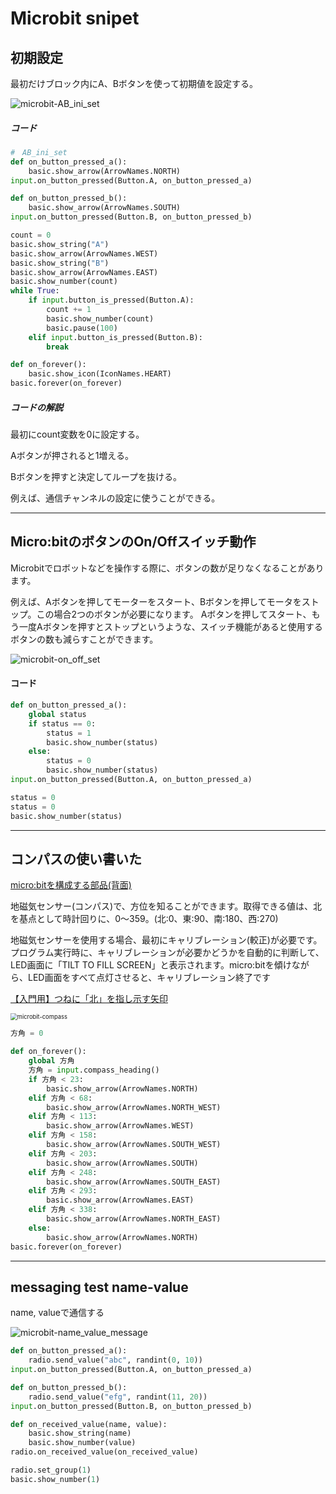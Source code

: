 # Microbit snipet

## 初期設定

最初だけブロック内にA、Bボタンを使って初期値を設定する。

![microbit-AB_ini_set](./fig/microbit-AB_ini_set.png)

##### コード

```python
#　AB_ini_set
def on_button_pressed_a():
    basic.show_arrow(ArrowNames.NORTH)
input.on_button_pressed(Button.A, on_button_pressed_a)

def on_button_pressed_b():
    basic.show_arrow(ArrowNames.SOUTH)
input.on_button_pressed(Button.B, on_button_pressed_b)

count = 0
basic.show_string("A")
basic.show_arrow(ArrowNames.WEST)
basic.show_string("B")
basic.show_arrow(ArrowNames.EAST)
basic.show_number(count)
while True:
    if input.button_is_pressed(Button.A):
        count += 1
        basic.show_number(count)
        basic.pause(100)
    elif input.button_is_pressed(Button.B):
        break

def on_forever():
    basic.show_icon(IconNames.HEART)
basic.forever(on_forever)
```

##### コードの解説

最初にcount変数を0に設定する。

Aボタンが押されると1増える。

Bボタンを押すと決定してループを抜ける。

例えば、通信チャンネルの設定に使うことができる。

---

## Micro:bitのボタンのOn/Offスイッチ動作

Microbitでロボットなどを操作する際に、ボタンの数が足りなくなることがあります。

例えば、Aボタンを押してモーターをスタート、Bボタンを押してモータをストップ。この場合2つのボタンが必要になります。
 Aボタンを押してスタート、もう一度Aボタンを押すとストップというような、スイッチ機能があると使用するボタンの数も減らすことができます。

![microbit-on_off_set](./fig/microbit-on_off_set.png)

#### コード

```python
def on_button_pressed_a():
    global status
    if status == 0:
        status = 1
        basic.show_number(status)
    else:
        status = 0
        basic.show_number(status)
input.on_button_pressed(Button.A, on_button_pressed_a)

status = 0
status = 0
basic.show_number(status)
```

---


## コンパスの使い書いた

[micro:bitを構成する部品(背面)](https://webcache.googleusercontent.com/search?q=cache:bLXc4MjqfqQJ:https://sanuki-tech.net/micro-bit/overview/hardware-back/+&cd=2&hl=ja&ct=clnk&gl=jp&client=firefox-b-d)

地磁気センサー(コンパス)で、方位を知ることができます。取得できる値は、北を基点として時計回りに、0～359。(北:0、東:90、南:180、西:270)

地磁気センサーを使用する場合、最初にキャリブレーション(較正)が必要です。プログラム実行時に、キャリブレーションが必要かどうかを自動的に判断して、LED画面に「TILT TO FILL SCREEN」と表示されます。micro:bitを傾けながら、LED画面をすべて点灯させると、キャリブレーション終了です



[【入門用】つねに「北」を指し示す矢印](https://sanuki-tech.net/micro-bit/appendix-sample-program/compass-2/)

<img src="./fig/microbit-compass.png" alt="microbit-compass" style="zoom:67%;" />

```python
方角 = 0

def on_forever():
    global 方角
    方角 = input.compass_heading()
    if 方角 < 23:
        basic.show_arrow(ArrowNames.NORTH)
    elif 方角 < 68:
        basic.show_arrow(ArrowNames.NORTH_WEST)
    elif 方角 < 113:
        basic.show_arrow(ArrowNames.WEST)
    elif 方角 < 158:
        basic.show_arrow(ArrowNames.SOUTH_WEST)
    elif 方角 < 203:
        basic.show_arrow(ArrowNames.SOUTH)
    elif 方角 < 248:
        basic.show_arrow(ArrowNames.SOUTH_EAST)
    elif 方角 < 293:
        basic.show_arrow(ArrowNames.EAST)
    elif 方角 < 338:
        basic.show_arrow(ArrowNames.NORTH_EAST)
    else:
        basic.show_arrow(ArrowNames.NORTH)
basic.forever(on_forever)

```

---

## messaging test  name-value

name,  valueで通信する



![microbit-name_value_message](./fig/microbit-name_value_message.png)




```python
def on_button_pressed_a():
    radio.send_value("abc", randint(0, 10))
input.on_button_pressed(Button.A, on_button_pressed_a)

def on_button_pressed_b():
    radio.send_value("efg", randint(11, 20))
input.on_button_pressed(Button.B, on_button_pressed_b)

def on_received_value(name, value):
    basic.show_string(name)
    basic.show_number(value)
radio.on_received_value(on_received_value)

radio.set_group(1)
basic.show_number(1)
```